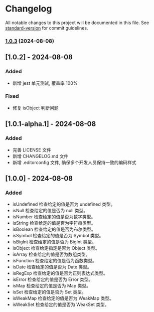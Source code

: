 # Changelog

All notable changes to this project will be documented in this file. See [standard-version](https://github.com/conventional-changelog/standard-version) for commit guidelines.

### [1.0.3](https://github.com/zddq/mini-is/compare/v1.0.0...v1.0.3) (2024-08-08)

## [1.0.2] - 2024-08-08

### Added

- 新增 jest 单元测试, 覆盖率 100%

### Fixed

- 修复 isObject 判断问题

## [1.0.1-alpha.1] - 2024-08-08

### Added

- 完善 LICENSE 文件
- 新增 CHANGELOG.md 文件
- 新增 .editorconfig 文件, 确保多个开发人员保持一致的编码样式

## [1.0.0] - 2024-08-08

### Added

- isUndefined 检查给定的值是否为 undefined 类型。
- isNull 检查给定的值是否为 null 类型。
- isNumber 检查给定的值是否为数字类型。
- isString 检查给定的值是否为字符串类型。
- isBoolean 检查给定的值是否为布尔类型。
- isSymbol 检查给定的值是否为 Symbol 类型。
- isBigInt 检查给定的值是否为 BigInt 类型。
- isObject 检查给定指定是否为 Object 类型。
- isArray 检查给定的值是否为数组类型。
- isFunction 检查给定的值是否为函数类型。
- isDate 检查给定的值是否为 Date 类型。
- isRegExp 检查给定的值是否为正则表达式类型。
- isError 检查给定的值是否为 Error 类型。
- isMap 检查给定的值是否为 Map 类型。
- isSet 检查给定的值是否为 Set 类型。
- isWeakMap 检查给定的值是否为 WeakMap 类型。
- isWeakSet 检查给定的值是否为 WeakSet 类型。
